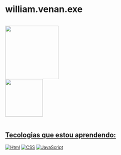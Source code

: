
# william.venan.exe
<br>
<div align="left">
  <a href="https://github.com/WilliamVenancio">
  <img height="170em" src="https://github-readme-stats.vercel.app/api?username=WilliamVenancio&show_icons=true&theme=dracula&include_all_commits=true&count_private=true"/>
</div>
 <div align="left">
 <img height="120em" src="https://github-readme-stats.vercel.app/api/top-langs/?username=WilliamVenancio&layout=compact&langs_count=7&theme=dracula"/>
 </div>
</br>
 
## Tecologias que estou aprendendo:

[![Html](https://img.shields.io/badge/HTML5-E34F26?style=for-the-badge&logo=html5&logoColor=white)]()
[![CSS](https://img.shields.io/badge/CSS3-1572B6?style=for-the-badge&logo=css3&logoColor=white)]()
[![JavaScript](https://img.shields.io/badge/JavaScript-323330?style=for-the-badge&logo=javascript&logoColor=F7DF1E)]()
